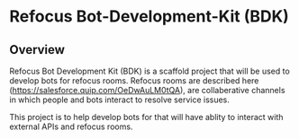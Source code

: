 # Refocus Bot-Development-Kit (BDK)

## Overview
Refocus Bot Development Kit (BDK) is a scaffold project that will be used to develop bots for refocus rooms. Refocus rooms are described here (https://salesforce.quip.com/OeDwAuLM0tQA), are collaberative channels in which people and bots interact to resolve service issues.

This project is to help develop bots for that will have ablity to interact with external APIs and refocus rooms.
